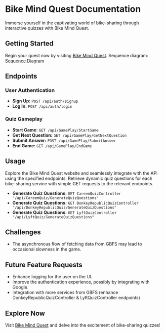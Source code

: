 # Bike Mind Quest Documentation

Immerse yourself in the captivating world of bike-sharing through interactive quizzes with Bike Mind Quest.

## Getting Started
Begin your quest now by visiting [Bike Mind Quest](http://bike-mind-quest.com/bike-mind-quest).
Sequence diagram: [Sequence Diagram](https://sequencediagram.org/index.html?presentationMode=readOnly#initialData=C4S2BsFMAICEEkDSBRaBZeA5AItAigKrIDKAKgFDkEDOkATgLQB8xIA5gHYEAOAXNAAUA8mWgB6AIbcQkgK7AAFmOrsOs7uQkBjUADcJwGK049yxrt2YAZAPZsQHfuZ4AKOpACOsyNWABKTR0QfUNoW3sOcnCHBms7B34AYQVILQBraBAAM2hZWjpoSAAPEF9qTXBgaBp6aAATGx9oDhsq4tLgcmgw+I5YpmjHaABBOrrc-OgtdzrIDlAJcHLuweZnPmgAJUhgWToOaGpZLS0fZfrIbT0DGEHySCWYGoL2sq6eiLXVHn5t3f3oFkJCBwHtIO9ZldgjcPg57hw6pRnl8TBthKJJNI5IoxOBeoFrqF1mZvpYBr1+IM3J5vL4AlCQrd8as4hEkil0hNatNILN5iBFuVFlVEjY6O4dFMZnMFkt3qsWKTfjs9gcjiczhDLkFGbDIg9aNB4BwtGKJVUeXzZecFetlf8DkCQWCtQyYXc5oiqPlmABxCQAW0gAnAEgAnvxfchSOIpDJ-UGQ+GxMRgBI6MAE+C3aEs0mw+Q86Gw8xEunIJAA3hZCAAF6Rub0G7VuvVnygGwcaguek6mFl9yVlu18gDitVmu1v2B4PFhvAMeV1MGECd5e7bu9wkwIvhwsz-P9RcTutJctLtMdjjrvKj88nqfMZ78YfQLzt1dd6BsRt0G5e5EmF3CNoCjGNMXjA9izEX0dkwYpgDbXxPwJaFcygvdgNLe9hwbDgm0MYckKvTdUN1Y9hzvQcH2nRM51AnZj3XT8b1InMdwwgssOw6jcOgJjLxYy9bwoyd+mfaB4KKKovDrN9aSvJEfSAzjI2jWMsWAmC4IQ4iUPY0DOP3Ojw2YbBOzSSAwz42D8L-QjJz0zs2L7UJzI4SzrMnch3M84daNncN518qztm4WQACNwBALRmM7Y0shsHsyJhYDjMCkszIsqy+JCsMwsi6LYsE+KOESnzsq8utxPyfgpJkyd5I-TslPoAL8zU8C4xgzjtOAeqnMiAy0qwgYwyyRDJzwgjICIhTPxc7cwnGya6yiFb-JUkyQNg4ArBWgAxQdYBASzWOS4ajO4saJr4-aJqOisTrO4Tynu1bHyYCT6vkuT32QlqgA)

## Endpoints

### User Authentication
- **Sign Up:** `POST /api/auth/signup`
- **Log In:** `POST /api/auth/login`

### Quiz Gameplay
- **Start Game:** `GET /api/GamePlay/StartGame`
- **Get Next Question:** `GET /api/GamePlay/GetNextQuestion`
- **Submit Answer:** `POST /api/GamePlay/SubmitAnswer`
- **End Game:** `GET /api/GamePlay/EndGame`

## Usage
Explore the Bike Mind Quest website and seamlessly integrate with the API using the specified endpoints. Retrieve dynamic quiz questions for each bike-sharing service with simple GET requests to the relevant endpoints.

- **Generate Quiz Questions:** `GET CareemQuizController "/api/CareemQuiz/GenerateQuizQuestions"`
- **Generate Quiz Questions:** `GET DonkeyRepublicQuizController "/api/DonkeyRepublicQuiz/GenerateQuizQuestions"`
- **Generate Quiz Questions:** `GET LyftQuizController "/api/LyftQuiz/GenerateQuizQuestions"`

## Challenges
- The asynchronous flow of fetching data from GBFS may lead to occasional slowness in the game.

## Future Feature Requests
- Enhance logging for the user on the UI.
- Improve the authentication experience, possibly by integrating with Google.
- Integration with more services from GBFS (enhance DonkeyRepublicQuizController & LyftQuizController endpoints)

## Explore Now
Visit [Bike Mind Quest](http://bike-mind-quest.com/bike-mind-quest) and delve into the excitement of bike-sharing quizzes!
